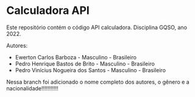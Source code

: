 # Calculadora API

Este repositório contém o código API calculadora.
Disciplina GQSO, ano 2022.

Autores:

* Ewerton Carlos Barboza - Masculino - Brasileiro
* Pedro Henrique Bastos de Brito - Masculino - Brasileiro
* Pedro Vinícius Nogueira dos Santos - Masculino - Brasileiro

Nessa branch foi adicionado o nome completo dos autores, o gênero e a nacionalidade!!!!!!!!!!!